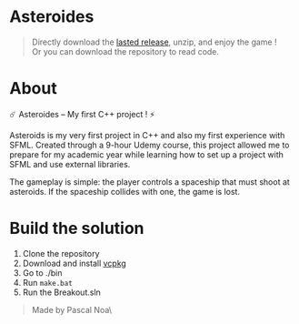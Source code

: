 # Asteroides

> Directly download the [lasted release](), unzip, and enjoy the game ! \
> Or you can download the repository to read code.

# About 

☄️ Asteroides – My first C++ project ! ⚡

Asteroids is my very first project in C++ and also my first experience with SFML. Created through a 9-hour Udemy course, this project allowed me to prepare for my academic year while learning how to set up a project with SFML and use external libraries.

The gameplay is simple: the player controls a spaceship that must shoot at asteroids. If the spaceship collides with one, the game is lost.

# Build the solution 
1. Clone the repository
2. Download and install [vcpkg](https://github.com/Microsoft/vcpkg.git)
4. Go to ./bin
5. Run `make.bat`
6. Run the Breakout.sln

> Made by Pascal Noa\ 
